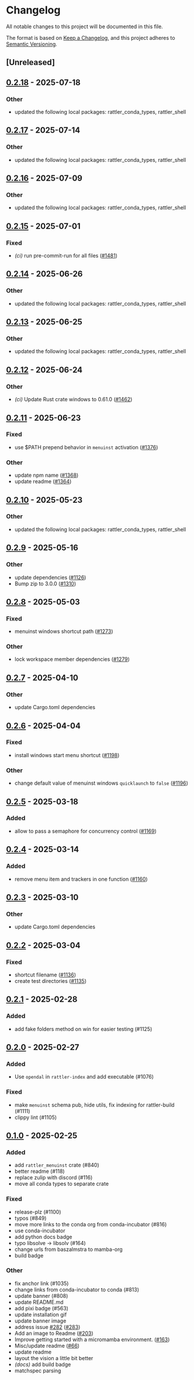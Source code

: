 # Changelog

All notable changes to this project will be documented in this file.

The format is based on [Keep a Changelog](https://keepachangelog.com/en/1.0.0/),
and this project adheres to [Semantic Versioning](https://semver.org/spec/v2.0.0.html).

## [Unreleased]

## [0.2.18](https://github.com/conda/rattler/compare/rattler_menuinst-v0.2.17...rattler_menuinst-v0.2.18) - 2025-07-18

### Other

- updated the following local packages: rattler_conda_types, rattler_shell

## [0.2.17](https://github.com/conda/rattler/compare/rattler_menuinst-v0.2.16...rattler_menuinst-v0.2.17) - 2025-07-14

### Other

- updated the following local packages: rattler_conda_types, rattler_shell

## [0.2.16](https://github.com/conda/rattler/compare/rattler_menuinst-v0.2.15...rattler_menuinst-v0.2.16) - 2025-07-09

### Other

- updated the following local packages: rattler_conda_types, rattler_shell

## [0.2.15](https://github.com/conda/rattler/compare/rattler_menuinst-v0.2.14...rattler_menuinst-v0.2.15) - 2025-07-01

### Fixed

- *(ci)* run pre-commit-run for all files ([#1481](https://github.com/conda/rattler/pull/1481))

## [0.2.14](https://github.com/conda/rattler/compare/rattler_menuinst-v0.2.13...rattler_menuinst-v0.2.14) - 2025-06-26

### Other

- updated the following local packages: rattler_conda_types, rattler_shell

## [0.2.13](https://github.com/conda/rattler/compare/rattler_menuinst-v0.2.12...rattler_menuinst-v0.2.13) - 2025-06-25

### Other

- updated the following local packages: rattler_conda_types, rattler_shell

## [0.2.12](https://github.com/conda/rattler/compare/rattler_menuinst-v0.2.11...rattler_menuinst-v0.2.12) - 2025-06-24

### Other

- *(ci)* Update Rust crate windows to 0.61.0 ([#1462](https://github.com/conda/rattler/pull/1462))

## [0.2.11](https://github.com/conda/rattler/compare/rattler_menuinst-v0.2.10...rattler_menuinst-v0.2.11) - 2025-06-23

### Fixed

- use $PATH prepend behavior in `menuinst` activation ([#1376](https://github.com/conda/rattler/pull/1376))

### Other

- update npm name ([#1368](https://github.com/conda/rattler/pull/1368))
- update readme ([#1364](https://github.com/conda/rattler/pull/1364))

## [0.2.10](https://github.com/conda/rattler/compare/rattler_menuinst-v0.2.9...rattler_menuinst-v0.2.10) - 2025-05-23

### Other

- updated the following local packages: rattler_conda_types, rattler_shell

## [0.2.9](https://github.com/conda/rattler/compare/rattler_menuinst-v0.2.8...rattler_menuinst-v0.2.9) - 2025-05-16

### Other

- update dependencies ([#1126](https://github.com/conda/rattler/pull/1126))
- Bump zip to 3.0.0 ([#1310](https://github.com/conda/rattler/pull/1310))

## [0.2.8](https://github.com/conda/rattler/compare/rattler_menuinst-v0.2.7...rattler_menuinst-v0.2.8) - 2025-05-03

### Fixed

- menuinst windows shortcut path ([#1273](https://github.com/conda/rattler/pull/1273))

### Other

- lock workspace member dependencies ([#1279](https://github.com/conda/rattler/pull/1279))

## [0.2.7](https://github.com/conda/rattler/compare/rattler_menuinst-v0.2.6...rattler_menuinst-v0.2.7) - 2025-04-10

### Other

- update Cargo.toml dependencies

## [0.2.6](https://github.com/conda/rattler/compare/rattler_menuinst-v0.2.5...rattler_menuinst-v0.2.6) - 2025-04-04

### Fixed

- install windows start menu shortcut ([#1198](https://github.com/conda/rattler/pull/1198))

### Other

- change default value of  menuinst windows `quicklaunch` to `false` ([#1196](https://github.com/conda/rattler/pull/1196))

## [0.2.5](https://github.com/conda/rattler/compare/rattler_menuinst-v0.2.4...rattler_menuinst-v0.2.5) - 2025-03-18

### Added

- allow to pass a semaphore for concurrency control ([#1169](https://github.com/conda/rattler/pull/1169))

## [0.2.4](https://github.com/conda/rattler/compare/rattler_menuinst-v0.2.3...rattler_menuinst-v0.2.4) - 2025-03-14

### Added

- remove menu item and trackers in one function ([#1160](https://github.com/conda/rattler/pull/1160))

## [0.2.3](https://github.com/conda/rattler/compare/rattler_menuinst-v0.2.2...rattler_menuinst-v0.2.3) - 2025-03-10

### Other

- update Cargo.toml dependencies

## [0.2.2](https://github.com/conda/rattler/compare/rattler_menuinst-v0.2.1...rattler_menuinst-v0.2.2) - 2025-03-04

### Fixed

- shortcut filename ([#1136](https://github.com/conda/rattler/pull/1136))
- create test directories ([#1135](https://github.com/conda/rattler/pull/1135))

## [0.2.1](https://github.com/conda/rattler/compare/rattler_menuinst-v0.2.0...rattler_menuinst-v0.2.1) - 2025-02-28

### Added

- add fake folders method on win for easier testing (#1125)

## [0.2.0](https://github.com/conda/rattler/compare/rattler_menuinst-v0.1.0...rattler_menuinst-v0.2.0) - 2025-02-27

### Added

- Use `opendal` in `rattler-index` and add executable (#1076)

### Fixed

- make `menuinst` schema pub, hide utils, fix indexing for rattler-build (#1111)
- clippy lint (#1105)

## [0.1.0](https://github.com/conda/rattler/releases/tag/rattler_menuinst-v0.1.0) - 2025-02-25

### Added

- add `rattler_menuinst` crate (#840)
- better readme (#118)
- replace zulip with discord (#116)
- move all conda types to separate crate

### Fixed

- release-plz (#1100)
- typos (#849)
- move more links to the conda org from conda-incubator (#816)
- use conda-incubator
- add python docs badge
- typo libsolve -> libsolv (#164)
- change urls from baszalmstra to mamba-org
- build badge

### Other

- fix anchor link (#1035)
- change links from conda-incubator to conda (#813)
- update banner (#808)
- update README.md
- add pixi badge (#563)
- update installation gif
- update banner image
- address issue [#282](https://github.com/conda/rattler/pull/282) ([#283](https://github.com/conda/rattler/pull/283))
- Add an image to Readme ([#203](https://github.com/conda/rattler/pull/203))
- Improve getting started with a micromamba environment. ([#163](https://github.com/conda/rattler/pull/163))
- Misc/update readme ([#66](https://github.com/conda/rattler/pull/66))
- update readme
- layout the vision a little bit better
- *(docs)* add build badge
- matchspec parsing
